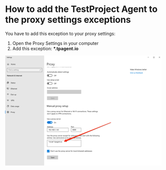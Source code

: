 # How to add the TestProject Agent to the proxy settings exceptions



You have to add this exception to your proxy settings:

1. Open the Proxy Settings in your computer
2. Add this exception: **\*.tpagent.io**

![](<../../.gitbook/assets/image (486) (1) (1).png>)

